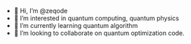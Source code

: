 - 👋 Hi, I’m @zeqode
- 👀 I’m interested in quantum computing, quantum physics 
- 🌱 I’m currently learning quantum algorithm 
- 💞️ I’m looking to collaborate on quantum optimization code.

<!---
zeqode/zeqode is a ✨ special ✨ repository because its `README.md` (this file) appears on your GitHub profile.
You can click the Preview link to take a look at your changes.
--->
